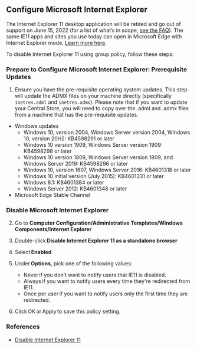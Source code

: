 ## Configure Microsoft Internet Explorer

The Internet Explorer 11 desktop application will be retired and go out of support on June 15, 2022 (for a list of what’s in scope, [see the FAQ](https://techcommunity.microsoft.com/t5/windows-it-pro-blog/internet-explorer-11-desktop-app-retirement-faq/ba-p/2366549)). The same IE11 apps and sites you use today can open in Microsoft Edge with Internet Explorer mode. [Learn more here](https://blogs.windows.com/windowsexperience/2021/05/19/the-future-of-internet-explorer-on-windows-10-is-in-microsoft-edge/).

To disable Internet Explorer 11 using group policy, follow these steps:

### Prepare to Configure Microsoft Internet Explorer: Prerequisite Updates

1. Ensure you have the pre-requisite operating system updates. This step will update the ADMX files on your machine directly (specifically `inetres.adml` and `inetres.admx`). Please note that if you want to update your Central Store, you will need to copy over the .adml and .admx files from a machine that has the pre-requisite updates.

- Windows updates
  - Windows 10, version 2004, Windows Server version 2004, Windows 10, version 20H2: KB4598291 or later
  - Windows 10 version 1909, Windows Server version 1909: KB4598298 or later
  - Windows 10 version 1809, Windows Server version 1809, and Windows Server 2019: KB4598296 or later
  - Windows 10, version 1607, Windows Server 2016: KB4601318 or later
  - Windows 10 initial version (July 2015): KB4601331 or later
  - Windows 8.1: KB4601384 or later
  - Windows Server 2012: KB4601348 or later
- Microsoft Edge Stable Channel

### Disable Microsoft Internet Explorer

2. Go to **Computer Configuration/Administrative Templates/Windows Components/Internet Explorer**

3. Double-click **Disable Internet Explorer 11 as a standalone browser**

4. Select **Enabled**

5. Under **Options**, pick one of the following values:

    - Never if you don’t want to notify users that IE11 is disabled.
    - Always if you want to notify users every time they're redirected from IE11.
    - Once per user if you want to notify users only the first time they are redirected.
 
6. Click OK or Apply to save this policy setting.

### References

- [Disable Internet Explorer 11](https://docs.microsoft.com/en-us/deployedge/edge-ie-disable-ie11)
